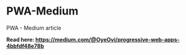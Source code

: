 # PWA-Medium
PWA - Medium article

<b>Read here: https://medium.com/@OyeOvi/progressive-web-apps-4bbfdf48e78b</b>
